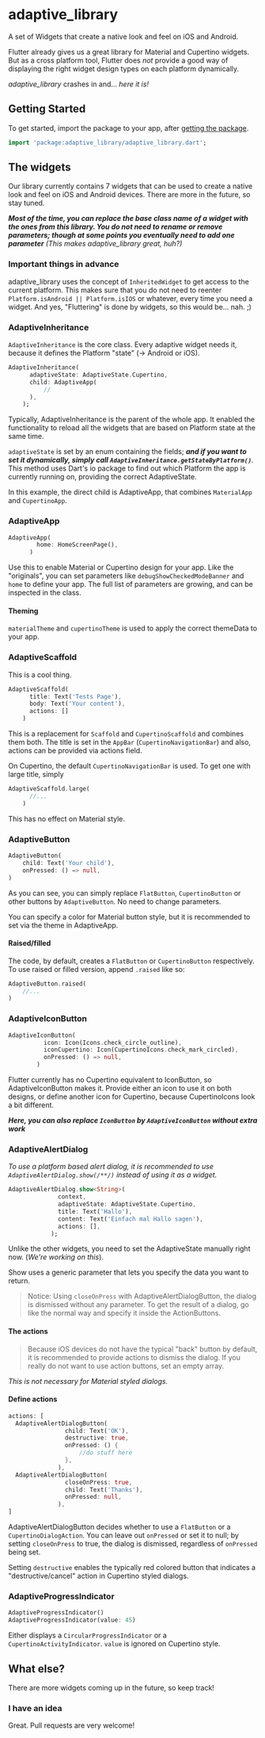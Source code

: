 # adaptive_library

A set of Widgets that create a native look and feel on iOS and Android.

Flutter already gives us a great library for Material and Cupertino widgets.
But as a cross platform tool, Flutter does *not* provide a good way of displaying the right widget design types on each platform dynamically.

*adaptive_library* crashes in and... *here it is!* 

## Getting Started

To get started, import the package to your app, after [getting the package](https://pub.dev/packages/adaptive_library).

```dart
import 'package:adaptive_library/adaptive_library.dart';
```

## The widgets

Our library currently contains 7 widgets that can be used to create a native look and feel on iOS and Android devices.
There are more in the future, so stay tuned.

***Most of the time, you can replace the base class name of a widget with the ones from this library. You do not need to rename or remove parameters; though at some points you eventually need to add one parameter***
*(This makes adaptive_library great, huh?)*

### Important things in advance

adaptive_library uses the concept of `InheritedWidget` to get access to the current platform. This makes sure that you do not need to reenter `Platform.isAndroid || Platform.isIOS` or whatever, every time you need a widget. And yes, "Fluttering" is done by widgets, so this would be... nah. ;)

### AdaptiveInheritance

`AdaptiveInheritance` is the core class. Every adaptive widget needs it, because it defines the Platform "state" (-> Android or iOS).

```dart
AdaptiveInheritance(
      adaptiveState: AdaptiveState.Cupertino,
      child: AdaptiveApp(
          //
      ),
    );
```

Typically, AdaptiveInheritance is the parent of the whole app. It enabled the functionality to reload all the widgets that are based on Platform state at the same time.

`adaptiveState` is set by an enum containing the fields; ***and if you want to set it dynamically, simply call `AdaptiveInheritance.getStateByPlatform()`***.
This method uses Dart's io package to find out which Platform the app is currently running on, providing the correct AdaptiveState.


In this example, the direct child is AdaptiveApp, that combines `MaterialApp` and `CupertinoApp`.

### AdaptiveApp

```dart
AdaptiveApp(
        home: HomeScreenPage(),
      )
```

Use this to enable Material or Cupertino design for your app.
Like the "originals", you can set parameters like `debugShowCheckedModeBanner` and `home` to define your app.
The full list of parameters are growing, and can be inspected in the class.

#### Theming

`materialTheme` and `cupertinoTheme` is used to apply the correct themeData to your app.


### AdaptiveScaffold

This is a cool thing.

```dart
AdaptiveScaffold(
      title: Text('Tests Page'),
      body: Text('Your content'),
      actions: []
    )
```

This is a replacement for `Scaffold` and `CupertinoScaffold` and combines them both.
The title is set in the `AppBar` (`CupertinoNavigationBar`) and also, actions can be provided via actions field.

On Cupertino, the default `CupertinoNavigationBar` is used. To get one with large title, simply

```dart
AdaptiveScaffold.large(
      //...
    )
```

This has no effect on Material style.

### AdaptiveButton

```dart
AdaptiveButton(
    child: Text('Your child'),
    onPressed: () => null,
)
```

As you can see, you can simply replace `FlatButton`, `CupertinoButton` or other buttons by `AdaptiveButton`. No need to change parameters.

You can specify a color for Material button style, but it is recommended to set via the theme in AdaptiveApp.

#### Raised/filled

The code, by default, creates a `FlatButton` or `CupertinoButton` respectively.
To use raised or filled version, append `.raised` like so:

```dart
AdaptiveButton.raised(
    //...
)
```

### AdaptiveIconButton

```dart
AdaptiveIconButton(
          icon: Icon(Icons.check_circle_outline),
          iconCupertino: Icon(CupertinoIcons.check_mark_circled),
          onPressed: () => null,
        )
```

Flutter currently has no Cupertino equivalent to IconButton, so AdaptiveIconButton makes it.
Provide either an icon to use it on both designs, or define another icon for Cupertino, because CupertinoIcons look a bit different.

***Here, you can also replace `IconButton` by `AdaptiveIconButton` without extra work***


### AdaptiveAlertDialog

*To use a platform based alert dialog, it is recommended to use `AdaptiveAlertDialog.show(/**/)` instead of using it as a widget.*


```dart
AdaptiveAlertDialog.show<String>(
              context,
              adaptiveState: AdaptiveState.Cupertino,
              title: Text('Hallo'),
              content: Text('Einfach mal Hallo sagen'),
              actions: [],
            );
```

Unlike the other widgets, you need to set the AdaptiveState manually right now. (*We're working on this*).

Show uses a generic parameter that lets you specify the data you want to return.
> Notice: Using `closeOnPress` with AdaptiveAlertDialogButton, the dialog is dismissed without any parameter. To get the result of a dialog, go like the normal way and specify it inside the ActionButtons. 

#### The actions

> Because iOS devices do not have the typical "back" button by default, it is recommended to provide actions to dismiss the dialog.
If you really do not want to use action buttons, set an empty array.

*This is not necessary for Material styled dialogs.*

#### Define actions

```dart
actions: [
  AdaptiveAlertDialogButton(
                child: Text('OK'),
                destructive: true,
                onPressed: () {
                    //do stuff here
                },
              ),
  AdaptiveAlertDialogButton(
                closeOnPress: true,
                child: Text('Thanks'),
                onPressed: null,
              ),
]
```

AdaptiveAlertDialogButton decides whether to use a `FlatButton` or a `CupertinoDialogAction`.
You can leave out `onPressed` or set it to null; by setting `closeOnPress` to true, the dialog is dismissed, regardless of `onPressed` being set.

Setting `destructive` enables the typically red colored button that indicates a "destructive/cancel" action in Cupertino styled dialogs.

### AdaptiveProgressIndicator

```dart
AdaptiveProgressIndicator()
AdaptiveProgressIndicator(value: 45)            
```

Either displays a `CircularProgressIndicator` or a `CupertinoActivityIndicator`.
`value` is ignored on Cupertino style.

## What else?

There are more widgets coming up in the future, so keep track!

### I have an idea

Great. Pull requests are very welcome!

